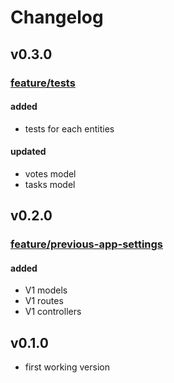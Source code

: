 # Changelog

## v0.3.0
### [feature/tests][pr-2]
#### added
- tests for each entities
#### updated
- votes model
- tasks model

## v0.2.0
### [feature/previous-app-settings][pr-1]
#### added
- V1 models
- V1 routes
- V1 controllers

## v0.1.0
- first working version

[pr-1]: https://github.com/KevinDepuydt/wouvy-api/pull/1 "See pull request #1"
[pr-2]: https://github.com/KevinDepuydt/wouvy-api/pull/2 "See pull request #2"
